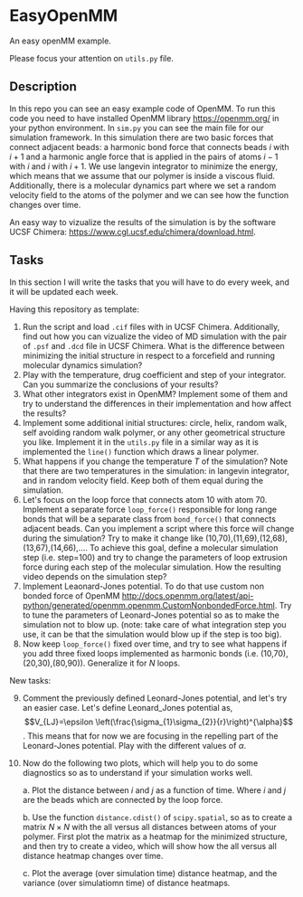 # EasyOpenMM
An easy openMM example.

Please focus your attention on `utils.py` file.

## Description
In this repo you can see an easy example code of OpenMM. To run this code you need to have installed OpenMM library https://openmm.org/ in your python environment. In `sim.py` you can see the main file for our simulation framework. In this simulation there are two basic forces that connect adjacent beads: a harmonic bond force that connects beads $i$ with $i+1$ and a harmonic angle force that is applied in the pairs of atoms $i-1$ with $i$ and $i$ with $i+1$. We use langevin integrator to minimize the energy, which means that we assume that our polymer is inside a viscous fluid. Additionally, there is a molecular dynamics part where we set a random velocity field to the atoms of the polymer and we can see how the function changes over time.

An easy way to vizualize the results of the simulation is by the software UCSF Chimera: https://www.cgl.ucsf.edu/chimera/download.html.

## Tasks
In this section I will write the tasks that you will have to do every week, and it will be updated each week.

Having this repository as template:

1. Run the script and load `.cif` files with in UCSF Chimera. Additionally, find out how you can vizualize the video of MD simulation with the pair of `.psf` and `.dcd` file in UCSF Chimera. What is the difference between minimizing the initial structure in respect to a forcefield and running molecular dynamics simulation?
2. Play with the temperature, drug coefficient and step of your integrator. Can you summarize the conclusions of your results?
3. What other integrators exist in OpenMM? Implement some of them and try to understand the differences in their implementation and how affect the results?
4. Implement some additional initial structures: circle, helix, random walk, self avoiding random walk polymer, or any other geometrical structure you like. Implement it in the `utils.py` file in a similar way as it is implemented the `line()` function which draws a linear polymer.
5. What happens if you change the temperature $T$ of the simulation? Note that there are two temperatures in the simulation: in langevin integrator, and in random velocity field. Keep both of them equal during the simulation.
6. Let's focus on the loop force that connects atom 10 with atom 70. Implement a separate force `loop_force()` responsible for long range bonds that will be a separate class from `bond_force()` that connects adjacent beads. Can you implement a script where this force will change during the simulation? Try to make it change like (10,70),(11,69),(12,68),(13,67),(14,66),.... To achieve this goal, define a molecular simulation step (i.e. step=100) and try to change the parameters of loop extrusion force during  each step of the molecular simulation. How the resulting video depends on the simulation step?
7. Implement Leaonard-Jones potential. To do that use custom non bonded force of OpenMM http://docs.openmm.org/latest/api-python/generated/openmm.openmm.CustomNonbondedForce.html. Try to tune the parameters of Leonard-Jones potential so as to make the simulation not to blow up. (note: take care of what integration step you use, it can be that the simulation would blow up if the step is too big).
8. Now keep `loop_force()` fixed over time, and try to see what happens if you add three fixed loops implemented as harmonic bonds (i.e. (10,70),(20,30),(80,90)). Generalize it for $N$ loops.

New tasks:

9. Comment the previously defined Leonard-Jones potential, and let's try an easier case. Let's define Leonard_Jones potential as, $$V_{LJ}=\epsilon \left(\frac{\sigma_{1}\sigma_{2}}{r}\right)^{\alpha}$$. This means that for now we are focusing in the repelling part of the Leonard-Jones potential. Play with the different values of $\alpha$.
10. Now do the following two plots, which will help you to do some diagnostics so as to understand if your simulation works well.

    a. Plot the distance between $i$ and $j$ as a function of time. Where $i$ and $j$ are the beads which are connected by the loop force.
    
    b. Use the function `distance.cdist()`  of `scipy.spatial`, so as to create a matrix $N\times N$ with the all versus all distances between atoms of your polymer. First plot the matrix as a heatmap for the minimized structure, and then try to create a video, which will show how the all versus all distance heatmap changes over time.
    
    c. Plot the average (over simulation time) distance heatmap, and the variance (over simulatiomn time) of distance heatmaps.
